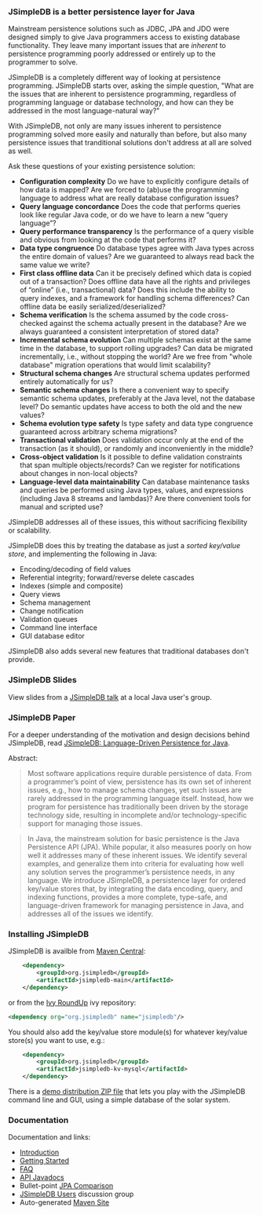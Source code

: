 ### JSimpleDB is a better persistence layer for Java

Mainstream persistence solutions such as JDBC, JPA and JDO were designed simply to give Java programmers access to existing database functionality. They leave many important issues that are _inherent_ to persistence programming poorly addressed or entirely up to the programmer to solve.

JSimpleDB is a completely different way of looking at persistence programming. JSimpleDB starts over, asking the simple question, "What are the issues that are inherent to persistence programming, regardless of programming language or database technology, and how can they be addressed in the most language-natural way?"

With JSimpleDB, not only are many issues inherent to persistence programming solved more easily and naturally than before, but also many persistence issues that tranditional solutions don't address at all are solved as well.

Ask these questions of your existing persistence solution:

  * **Configuration complexity** Do we have to explicitly configure details of how data is mapped? Are we forced to (ab)use the programming language to address what are really database configuration issues?
  * **Query language concordance** Does the code that performs queries look like regular Java code, or do we have to learn a new “query language”?
  * **Query performance transparency** Is the performance of a query visible and obvious from looking at the code that performs it?
  * **Data type congruence** Do database types agree with Java types across the entire domain of values? Are we guaranteed to always read back the same value we write?
  * **First class offline data** Can it be precisely defined which data is copied out of a transaction? Does offline data have all the rights and privileges of “online” (i.e., transactional) data? Does this include the ability to query indexes, and a framework for handling schema differences? Can offline data be easily serialized/deserialized?
  * **Schema verification** Is the schema assumed by the code cross-checked against the schema actually present in the database? Are we always guaranteed a consistent interpretation of stored data?
  * **Incremental schema evolution** Can multiple schemas exist at the same time in the database, to support rolling upgrades? Can data be migrated incrementally, i.e., without stopping the world? Are we free from "whole database" migration operations that would limit scalability?
  * **Structural schema changes** Are structural schema updates performed entirely automatically for us?
  * **Semantic schema changes** Is there a convenient way to specify semantic schema updates, preferably at the Java level, not the database level? Do semantic updates have access to both the old and the new values?
  * **Schema evolution type safety** Is type safety and data type congruence guaranteed across arbitrary schema migrations?
  * **Transactional validation** Does validation occur only at the end of the transaction (as it should), or randomly and inconveniently in the middle?
  * **Cross-object validation** Is it possible to define validation constraints that span multiple objects/records? Can we register for notifications about changes in non-local objects?
  * **Language-level data maintainability** Can database maintenance tasks and queries be performed using Java types, values, and expressions (including Java 8 streams and lambdas)? Are there convenient tools for manual and scripted use?

JSimpleDB addresses all of these issues, this without sacrificing flexibility or scalability.

JSimpleDB does this by treating the database as just a _sorted key/value store_, and implementing the following in Java:

  * Encoding/decoding of field values
  * Referential integrity; forward/reverse delete cascades
  * Indexes (simple and composite)
  * Query views
  * Schema management
  * Change notification
  * Validation queues
  * Command line interface
  * GUI database editor

JSimpleDB also adds several new features that traditional databases don't provide.

### JSimpleDB Slides

View slides from a [JSimpleDB talk](https://s3.amazonaws.com/archie-public/jsimpledb/JSimpleDB-BJUG-Slides2016-05-05.pdf) at a local Java user's group.

### JSimpleDB Paper

For a deeper understanding of the motivation and design decisions behind JSimpleDB, read [JSimpleDB: Language-Driven Persistence for Java](https://cdn.rawgit.com/archiecobbs/jsimpledb/master/jsimpledb-language-driven.pdf).

Abstract:

> Most software applications require durable persistence of data. From a programmer’s point of view, persistence has its own set of inherent issues, e.g., how to manage schema changes, yet such issues are rarely addressed in the programming language itself. Instead, how we program for persistence has traditionally been driven by the storage technology side, resulting in incomplete and/or technology-specific support for managing those issues.

> In Java, the mainstream solution for basic persistence is the Java Persistence API (JPA). While popular, it also measures poorly on how well it addresses many of these inherent issues. We identify several examples, and generalize them into criteria for evaluating how well any solution serves the programmer’s persistence needs, in any language. We introduce JSimpleDB, a persistence layer for ordered key/value stores that, by integrating the data encoding, query, and indexing functions, provides a more complete, type-safe, and language-driven framework for managing persistence in Java, and addresses all of the issues we identify.

### Installing JSimpleDB

JSimpleDB is availble from [Maven Central](http://search.maven.org/#search|ga|1|g%3Aorg.jsimpledb):

```xml
    <dependency>
        <groupId>org.jsimpledb</groupId>
        <artifactId>jsimpledb-main</artifactId>
    </dependency>
```

or from the [Ivy RoundUp](https://github.com/archiecobbs/ivyroundup/) ivy repository:

```xml
<dependency org="org.jsimpledb" name="jsimpledb"/>
```

You should also add the key/value store module(s) for whatever key/value store(s) you want to use, e.g.:

```xml
    <dependency>
        <groupId>org.jsimpledb</groupId>
        <artifactId>jsimpledb-kv-mysql</artifactId>
    </dependency>
```

There is a [demo distribution ZIP file](http://search.maven.org/#search|ga|1|jsimpledb-demo) that lets you play with the JSimpleDB command line and GUI, using a simple database of the solar system.

### Documentation

Documentation and links:

  * [Introduction](https://github.com/archiecobbs/jsimpledb/wiki/Introduction)
  * [Getting Started](https://github.com/archiecobbs/jsimpledb/wiki/GettingStarted)
  * [FAQ](https://github.com/archiecobbs/jsimpledb/wiki/FAQ)
  * [API Javadocs](http://archiecobbs.github.io/jsimpledb/site/apidocs/index.html?org/jsimpledb/JSimpleDB.html)
  * Bullet-point [JPA Comparison](https://github.com/archiecobbs/jsimpledb/wiki/JPA_Comparison)
  * [JSimpleDB Users](https://groups.google.com/forum/#!forum/jsimpledb-users) discussion group
  * Auto-generated [Maven Site](http://archiecobbs.github.io/jsimpledb/site/)

